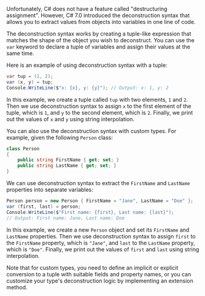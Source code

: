 Unfortunately, C# does not have a feature called "destructuring assignment". However, C# 7.0 introduced the deconstruction syntax that allows you to extract values from objects into variables in one line of code.

The deconstruction syntax works by creating a tuple-like expression that matches the shape of the object you wish to deconstruct. You can use the `var` keyword to declare a tuple of variables and assign their values at the same time.

Here is an example of using deconstruction syntax with a tuple:

```csharp
var tup = (1, 2);
var (x, y) = tup;
Console.WriteLine($"x: {x}, y: {y}"); // Output: x: 1, y: 2
```

In this example, we create a tuple called `tup` with two elements, `1` and `2`. Then we use deconstruction syntax to assign `x` to the first element of the tuple, which is `1`, and `y` to the second element, which is `2`. Finally, we print out the values of `x` and `y` using string interpolation.

You can also use the deconstruction syntax with custom types. For example, given the following `Person` class:

```csharp
class Person
{
    public string FirstName { get; set; }
    public string LastName { get; set; }
}
```

We can use deconstruction syntax to extract the `FirstName` and `LastName` properties into separate variables:

```csharp
Person person = new Person { FirstName = "Jane", LastName = "Doe" };
var (first, last) = person;
Console.WriteLine($"First name: {first}, Last name: {last}"); 
// Output: First name: Jane, Last name: Doe
```

In this example, we create a new `Person` object and set its `FirstName` and `LastName` properties. Then we use deconstruction syntax to assign `first` to the `FirstName` property, which is `"Jane"`, and `last` to the `LastName` property, which is `"Doe"`. Finally, we print out the values of `first` and `last` using string interpolation.

Note that for custom types, you need to define an implicit or explicit conversion to a tuple with suitable fields and property names, or you can customize your type's deconstruction logic by implementing an extension method.